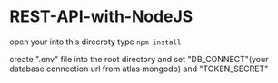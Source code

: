 # REST-API-with-NodeJS
open your into this direcroty type `npm install`

create ".env" file into the root directory and set "DB_CONNECT"(your database connection url from atlas mongodb) and "TOKEN_SECRET"
